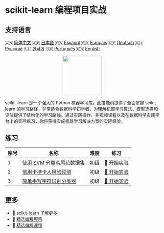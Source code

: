 # scikit-learn 编程项目实战

## 支持语言

🇨🇳 [简体中文](README_zh.md) 🇯🇵 [日本語](README_ja.md) 🇪🇸 [Español](README_es.md) 🇫🇷 [Français](README_fr.md) 🇩🇪 [Deutsch](README_de.md) 🇷🇺 [Русский](README_ru.md) 🇰🇷 [한국어](README_ko.md) 🇧🇷 [Português](README_pt.md) 🇺🇸 [English](README.md) 

<div align="center">
<img width="128px" src="https://file.labex.io/path/N7q3t9dfWfEY.png">
</div>

scikit-learn 是一个强大的 Python 机器学习库。此技能树提供了全面掌握 scikit-learn 的学习路径，非常适合数据科学初学者，为理解机器学习算法、模型选择和评估提供了结构化的学习路线。通过实践操作、非视频课程以及在数据科学实践平台上的实际练习，你将获得实施机器学习解决方案的实际经验。

## 练习

|   序号 | 名称                                                                                                              | 难度   | 练习                                                                                                   |
|--------|-------------------------------------------------------------------------------------------------------------------|--------|--------------------------------------------------------------------------------------------------------|
|      1 | [使用 SVM 分类鸢尾花数据集](https://labex.io/zh/courses/project-classifying-iris-using-svm)                       | 初级   | [🚀 开始实验](https://labex.io/zh/courses/project-classifying-iris-using-svm)                          |
|      2 | [信用卡持卡人风险预测](https://labex.io/zh/courses/project-credit-card-holder-risk-prediction)                    | 初级   | [🚀 开始实验](https://labex.io/zh/courses/project-credit-card-holder-risk-prediction)                  |
|      3 | [简单手写字符识别分类器](https://labex.io/zh/courses/project-simple-handwritten-character-recognition-classifier) | 初级   | [🚀 开始实验](https://labex.io/zh/courses/project-simple-handwritten-character-recognition-classifier) |

## 更多

- 🔗 [scikit-learn 了解更多](https://labex.io/zh/skilltrees/sklearn)
- 🔗 [精选编程项目](https://github.com/labex-labs/awesome-programming-projects)
- 🔗 [精选编程课程](https://github.com/labex-labs/awesome-programming-courses)

